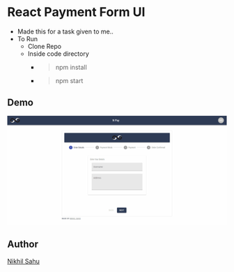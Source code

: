 # React Payment Form UI
- Made this for a task given to me..
- To Run
  - Clone Repo
  - Inside code directory
     - > npm install
     - > npm start
 ## Demo
 
 ![](./demo.gif)
 
 ## Author 
  [Nikhil Sahu](http://nikhilsahu.me/)
